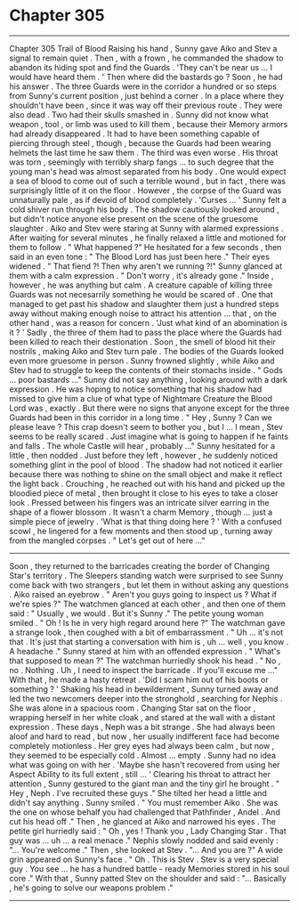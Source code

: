 
# Chapter 305


---

Chapter 305 Trail of Blood
Raising his hand , Sunny gave Aiko and Stev a signal to remain quiet . Then , with a frown , he commanded the shadow to abandon its hiding spot and find the Guards .
'They can't be near us … I would have heard them . '
Then where did the bastards go ?
Soon , he had his answer .
The three Guards were in the corridor a hundred or so steps from Sunny's current position , just behind a corner . In a place where they shouldn't have been , since it was way off their previous route .
They were also dead .
Two had their skulls smashed in . Sunny did not know what weapon , tool , or limb was used to kill them , because their Memory armors had already disappeared . It had to have been something capable of piercing through steel , though , because the Guards had been wearing helmets the last time he saw them .
The third was even worse . His throat was torn , seemingly with terribly sharp fangs … to such degree that the young man's head was almost separated from his body . One would expect a sea of blood to come out of such a terrible wound , but in fact , there was surprisingly little of it on the floor .
However , the corpse of the Guard was unnaturally pale , as if devoid of blood completely .
'Curses … '
Sunny felt a cold shiver run through his body .
The shadow cautiously looked around , but didn't notice anyone else present on the scene of the gruesome slaughter .
Aiko and Stev were staring at Sunny with alarmed expressions . After waiting for several minutes , he finally relaxed a little and motioned for them to follow .
" What happened ?"
He hesitated for a few seconds , then said in an even tone :
" The Blood Lord has just been here ."
Their eyes widened .
" That fiend ?! Then why aren't we running ?!"
Sunny glanced at them with a calm expression .
" Don't worry , it's already gone ."
Inside , however , he was anything but calm .
A creature capable of killing three Guards was not necesarrily something he would be scared of . One that managed to get past his shadow and slaughter them just a hundred steps away without making enough noise to attract his attention … that , on the other hand , was a reason for concern .
'Just what kind of an abomination is it ? '
Sadly , the three of them had to pass the place where the Guards had been killed to reach their destionation . Soon , the smell of blood hit their nostrils , making Aiko and Stev turn pale .
The bodies of the Guards looked even more gruesome in person . Sunny frowned slightly , while Aiko and Stev had to struggle to keep the contents of their stomachs inside .
" Gods … poor bastards …"
Sunny did not say anything , looking around with a dark expression . He was hoping to notice something that his shadow had missed to give him a clue of what type of Nightmare Creature the Blood Lord was , exactly .
But there were no signs that anyone except for the three Guards had been in this corridor in a long time .
" Hey , Sunny ? Can we please leave ? This crap doesn't seem to bother you , but I … I mean , Stev seems to be really scared . Just imagine what is going to happen if he faints and falls . The whole Castle will hear , probably …"
Sunny hesitated for a little , then nodded .
Just before they left , however , he suddenly noticed something glint in the pool of blood . The shadow had not noticed it earlier because there was nothing to shine on the small object and make it reflect the light back .
Crouching , he reached out with his hand and picked up the bloodied piece of metal , then brought it close to his eyes to take a closer look .
Pressed between his fingers was an intricate silver earring in the shape of a flower blossom . It wasn't a charm Memory , though … just a simple piece of jewelry .
'What is that thing doing here ? '
With a confused scowl , he lingered for a few moments and then stood up , turning away from the mangled corpses .
" Let's get out of here …"
***
Soon , they returned to the barricades creating the border of Changing Star's territory . The Sleepers standing watch were surprised to see Sunny come back with two strangers , but let them in without asking any questions .
Aiko raised an eyebrow .
" Aren't you guys going to inspect us ? What if we're spies ?"
The watchmen glanced at each other , and then one of them said :
" Usually , we would . But it's Sunny ."
The petite young woman smiled .
" Oh ! Is he in very high regard around here ?"
The watchman gave a strange look , then coughed with a bit of embarrassment .
" Uh … it's not that . It's just that starting a conversation with him is , uh … well , you know . A headache ."
Sunny stared at him with an offended expression .
" What's that supposed to mean ?"
The watchman hurriedly shook his head .
" No , no . Nothing . Uh , I need to inspect the barricade . If you'll excuse me …"
With that , he made a hasty retreat .
'Did I scam him out of his boots or something ? '
Shaking his head in bewilderment , Sunny turned away and led the two newcomers deeper into the stronghold , searching for Nephis .
She was alone in a spacious room . Changing Star sat on the floor , wrapping herself in her white cloak , and stared at the wall with a distant expression .
These days , Neph was a bit strange . She had always been aloof and hard to read , but now , her usually indifferent face had become completely motionless . Her grey eyes had always been calm , but now , they seemed to be especially cold . Almost … empty .
Sunny had no idea what was going on with her .
'Maybe she hasn't recovered from using her Aspect Ability to its full extent , still … '
Clearing his throat to attract her attention , Sunny gestured to the giant man and the tiny girl he brought .
" Hey , Neph . I've recruited these guys ."
She tilted her head a little and didn't say anything .
Sunny smiled .
" You must remember Aiko . She was the one on whose behalf you had challenged that Pathfinder , Andel . And cut his head off ."
Then , he glanced at Aiko and narrowed his eyes .
The petite girl hurriedly said :
" Oh , yes ! Thank you , Lady Changing Star . That guy was … uh ... a real menace ."
Nephis slowly nodded and said evenly :
"... You're welcome ."
Then , she looked at Stev .
"... And you are ?"
A wide grin appeared on Sunny's face .
" Oh . This is Stev . Stev is a very special guy . You see … he has a hundred battle - ready Memories stored in his soul core ."
With that , Sunny patted Stev on the shoulder and said :
"... Basically , he's going to solve our weapons problem ."

---

